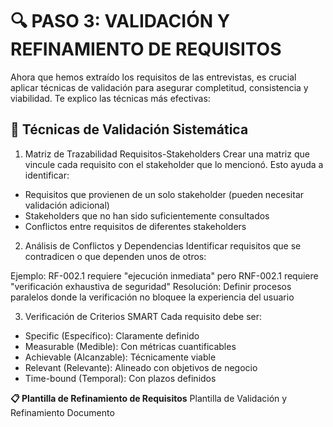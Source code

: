 # 🔍 PASO 3: VALIDACIÓN Y REFINAMIENTO DE REQUISITOS

Ahora que hemos extraído los requisitos de las entrevistas, es crucial aplicar técnicas de validación para asegurar completitud, consistencia y viabilidad. Te explico las técnicas más efectivas:

## 🎯 Técnicas de Validación Sistemática

1. Matriz de Trazabilidad Requisitos-Stakeholders Crear una matriz que vincule cada requisito con el stakeholder que lo mencionó. Esto ayuda a identificar:

- Requisitos que provienen de un solo stakeholder (pueden necesitar validación adicional)
- Stakeholders que no han sido suficientemente consultados
- Conflictos entre requisitos de diferentes stakeholders

2. Análisis de Conflictos y Dependencias Identificar requisitos que se contradicen o que dependen unos de otros:

Ejemplo: RF-002.1 requiere "ejecución inmediata" pero RNF-002.1 requiere "verificación exhaustiva de seguridad"
Resolución: Definir procesos paralelos donde la verificación no bloquee la experiencia del usuario

3. Verificación de Criterios SMART Cada requisito debe ser:

- Specific (Específico): Claramente definido
- Measurable (Medible): Con métricas cuantificables
- Achievable (Alcanzable): Técnicamente viable
- Relevant (Relevante): Alineado con objetivos de negocio
- Time-bound (Temporal): Con plazos definidos


**📋 Plantilla de Refinamiento de Requisitos**
Plantilla de Validación y Refinamiento
Documento 